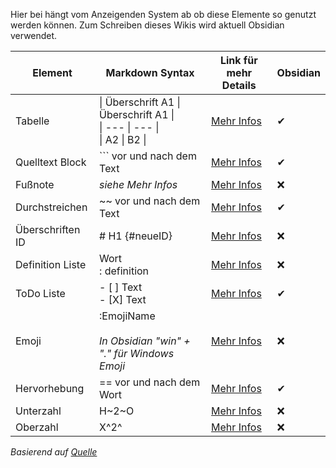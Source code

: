 Hier bei hängt vom Anzeigenden System ab ob diese Elemente so genutzt werden können.
Zum Schreiben dieses Wikis wird aktuell Obsidian verwendet.

| Element          | Markdown Syntax                                                               | Link für mehr Details                                                         | Obsidian |
| ---------------- | ----------------------------------------------------------------------------- | ----------------------------------------------------------------------------- | -------- |
| Tabelle          | \| Überschrift A1 \| Überschrift A1 \|<br>\| ---  \| --- \|<br>\| A2 \| B2 \| | [Mehr Infos](https://www.markdownguide.org/basic-syntax/#tables)              | ✔        |
| Quelltext Block  | ``` vor und nach dem Text                                                     | [Mehr Infos](https://www.markdownguide.org/basic-syntax/#fenced-code-blocks)  | ✔        |
| Fußnote          | *siehe Mehr Infos*                                                            | [Mehr Infos](https://www.markdownguide.org/basic-syntax/#footnotes)           | ❌        |
| Durchstreichen   | ~~ vor und nach dem Text                                                      | [Mehr Infos](https://www.markdownguide.org/basic-syntax/#footnotes)           | ✔        |
| Überschriften ID | # H1 {#neueID}                                                                | [Mehr Infos](https://www.markdownguide.org/basic-syntax/#ordered-lists)       | ❌        |
| Definition Liste | Wort<br>: definition                                                          | [Mehr Infos](https://www.markdownguide.org/extended-syntax/#definition-lists) | ❌        |
| ToDo Liste       | - [ ] Text<br>- [X] Text                                                      | [Mehr Infos](https://www.markdownguide.org/extended-syntax/#task-lists)       | ✔        |
| Emoji            | :EmojiName<br><br>*In Obsidian "win" + "." für Windows Emoji*                 | [Mehr Infos](https://www.markdownguide.org/extended-syntax/#emoji)            | ❌        |
| Hervorhebung     | == vor und nach dem Wort                                                      | [Mehr Infos](https://www.markdownguide.org/extended-syntax/#highlight)        | ✔        |
| Unterzahl        | H~2~O                                                                         | [Mehr Infos](https://www.markdownguide.org/extended-syntax/#subscript)        | ❌        |
| Oberzahl         | X^2^                                                                          | [Mehr Infos](https://www.markdownguide.org/extended-syntax/#superscript)      | ❌        |
*Basierend auf [Quelle](https://www.markdownguide.org/cheat-sheet/#extended-syntax)*

